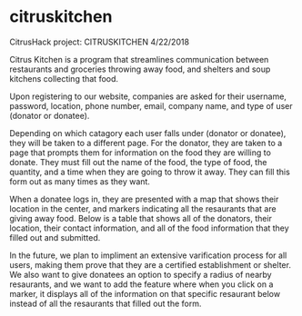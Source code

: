 # citruskitchen
CitrusHack project: CITRUSKITCHEN 4/22/2018

Citrus Kitchen is a program that streamlines communication between restaurants and groceries throwing away food, and shelters and soup kitchens collecting that food.

Upon registering to our website, companies are asked for their username, password, location, phone number, email, company name, and type of user (donator or donatee).

Depending on which catagory each user falls under (donator or donatee), they will be taken to a different page. For the donator, they are taken to a page that prompts them for information on the food they are willing to donate. They must fill out the name of the food, the type of food, the quantity, and a time when they are going to throw it away. They can fill this form out as many times as they want.

When a donatee logs in, they are presented with a map that shows their location in the center, and markers indicating all the resaurants that are giving away food. Below is a table that shows all of the donators, their location, their contact information, and all of the food information that they filled out and submitted. 

In the future, we plan to impliment an extensive varification process for all users, making them prove that they are a certified establishment or shelter. We also want to give donatees an option to specify a radius of nearby resaurants, and we want to add the feature where when you click on a marker, it displays all of the information on that specific resaurant below instead of all the resaurants that filled out the form. 

